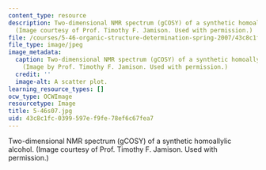 ```yaml
---
content_type: resource
description: Two-dimensional NMR spectrum (gCOSY) of a synthetic homoallylic alcohol.
  (Image courtesy of Prof. Timothy F. Jamison. Used with permission.)
file: /courses/5-46-organic-structure-determination-spring-2007/43c8c1fc0399597ef9fe78ef6c67fea7_5-46s07.jpg
file_type: image/jpeg
image_metadata:
  caption: Two-dimensional NMR spectrum (gCOSY) of a synthetic homoallylic alcohol.
    (Image by Prof. Timothy F. Jamison. Used with permission.)
  credit: ''
  image-alt: A scatter plot.
learning_resource_types: []
ocw_type: OCWImage
resourcetype: Image
title: 5-46s07.jpg
uid: 43c8c1fc-0399-597e-f9fe-78ef6c67fea7
---
```

Two-dimensional NMR spectrum (gCOSY) of a synthetic homoallylic alcohol. (Image courtesy of Prof. Timothy F. Jamison. Used with permission.)

